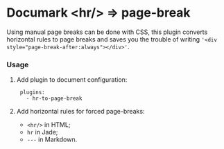 # Documark &lt;hr/&gt; &rArr; page-break

Using manual page breaks can be done with CSS, this plugin converts horizontal rules to page breaks and saves you the trouble of writing `'<div style="page-break-after:always"></div>'`.

### Usage

1. Add plugin to document configuration:

        plugins:
          - hr-to-page-break

2. Add horizontal rules for forced page-breaks:

	- `<hr/>` in HTML;
	- `hr` in Jade;
	- `---` in Markdown.
